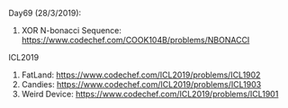 Day69 (28/3/2019): 

1. XOR N-bonacci Sequence: https://www.codechef.com/COOK104B/problems/NBONACCI

ICL2019
1. FatLand: https://www.codechef.com/ICL2019/problems/ICL1902
2. Candies: https://www.codechef.com/ICL2019/problems/ICL1903
3. Weird Device: https://www.codechef.com/ICL2019/problems/ICL1901
